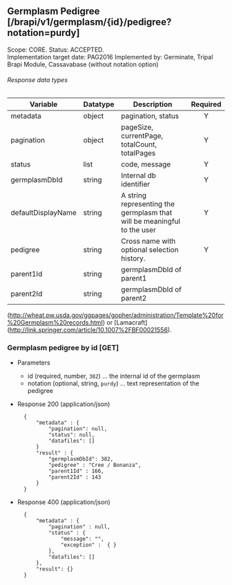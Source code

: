 ## Germplasm Pedigree [/brapi/v1/germplasm/{id}/pedigree?notation=purdy]
Scope: CORE. Status: ACCEPTED.  
Implementation target date: PAG2016
Implemented by: Germinate, Tripal Brapi Module, Cassavabase (without notation option)

###### Response data types
|Variable|Datatype|Description|Required|  
|------|------|------|:-----:|
|metadata|object|pagination, status|Y|
|pagination|object|pageSize, currentPage, totalCount, totalPages|Y|
|status|list|code, message|Y|
|germplasmDbId|string|Internal db identifier|Y|
|defaultDisplayName|string|A string representing the germplasm that will be meaningful to the user|Y|
|pedigree|string|Cross name with optional selection history.|Y|
|parent1Id|string|germplasmDbId of parent1||
|parent2Id|string|germplasmDbId of parent2||

(http://wheat.pw.usda.gov/ggpages/gopher/administration/Template%20for%20Germplasm%20records.html) or [Lamacraft] (http://link.springer.com/article/10.1007%2FBF00021556).  
### Germplasm pedigree by id [GET]
+ Parameters
    + id (required, number, `382`) ... the internal id of the germplasm
    + notation (optional, string, `purdy`) ... text representation of the pedigree
+ Response 200 (application/json)
    
        { 
            "metadata" : {
                "pagination": null,
                "status": null,
                "datafiles": []
            }
            "result" : {
                "germplasmDbId": 382,
                "pedigree" : "Cree / Bonanza",
                "parent1Id" : 166,
                "parent2Id" : 143
            }
        }

+ Response 400 (application/json)

    
        { 
            "metadata" : {
                "pagination" : null,
                "status" : {
                    "message": "",
                    "exception" :  { } 
                },
                "datafiles": []
            },
            "result": {}
        }

